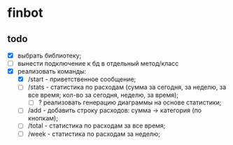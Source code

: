 # finbot

## todo

- [X] выбрать библиотеку;
- [ ] вынести подключение к бд в отдельный метод/класс
- [X] реализовать команды:
    - [X] /start - приветственное сообщение;
    - [ ] /stats - статистика по расходам (сумма за сегодня, за неделю, за все время; кол-во за сегодня, неделю, за время);  
        - [ ] ? реализовать генерацию диаграммы на основе статистики;
    - [ ] /add - добавить строку расходов: сумма -> категория (по кнопкам);
    - [ ] /total - статистика по расходам за все время;
    - [ ] /week - статистика по расходам за неделю;
